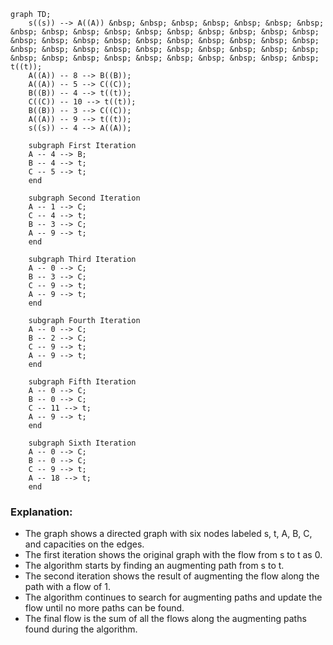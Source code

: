 
```mermaid
graph TD;
    s((s)) --> A((A)) &nbsp; &nbsp; &nbsp; &nbsp; &nbsp; &nbsp; &nbsp; &nbsp; &nbsp; &nbsp; &nbsp; &nbsp; &nbsp; &nbsp; &nbsp; &nbsp; &nbsp; &nbsp; &nbsp; &nbsp; &nbsp; &nbsp; &nbsp; &nbsp; &nbsp; &nbsp; &nbsp; &nbsp; &nbsp; &nbsp; &nbsp; &nbsp; &nbsp; &nbsp; &nbsp; &nbsp; &nbsp; &nbsp; &nbsp; &nbsp; &nbsp; &nbsp; &nbsp; &nbsp; &nbsp; &nbsp; &nbsp;  t((t));
    A((A)) -- 8 --> B((B));
    A((A)) -- 5 --> C((C));
    B((B)) -- 4 --> t((t));
    C((C)) -- 10 --> t((t));
    B((B)) -- 3 --> C((C));
    A((A)) -- 9 --> t((t));
    s((s)) -- 4 --> A((A));
    
    subgraph First Iteration
    A -- 4 --> B;
    B -- 4 --> t;
    C -- 5 --> t;
    end

    subgraph Second Iteration
    A -- 1 --> C;
    C -- 4 --> t;
    B -- 3 --> C;
    A -- 9 --> t;
    end

    subgraph Third Iteration
    A -- 0 --> C;
    B -- 3 --> C;
    C -- 9 --> t;
    A -- 9 --> t;
    end

    subgraph Fourth Iteration
    A -- 0 --> C;
    B -- 2 --> C;
    C -- 9 --> t;
    A -- 9 --> t;
    end

    subgraph Fifth Iteration
    A -- 0 --> C;
    B -- 0 --> C;
    C -- 11 --> t;
    A -- 9 --> t;
    end

    subgraph Sixth Iteration
    A -- 0 --> C;
    B -- 0 --> C;
    C -- 9 --> t;
    A -- 18 --> t;
    end
```
### Explanation:

* The graph shows a directed graph with six nodes labeled s, t, A, B, C, and capacities on the edges.
* The first iteration shows the original graph with the flow from s to t as 0.
* The algorithm starts by finding an augmenting path from s to t.
* The second iteration shows the result of augmenting the flow along the path with a flow of 1.
* The algorithm continues to search for augmenting paths and update the flow until no more paths can be found.
* The final flow is the sum of all the flows along the augmenting paths found during the algorithm.
